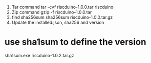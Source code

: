

1. Tar command
   tar -cvf riscduino-1.0.0.tar riscduino
2. Zip command
   gzip -f riscduino-1.0.0.tar
3. find sha256sum
   sha256sum riscduino-1.0.0.tar.gz
4. Update the installed.json, sha256 and version

# use sha1sum to define the version
   sha1sum.exe riscduino-1.0.2.tar.gz
